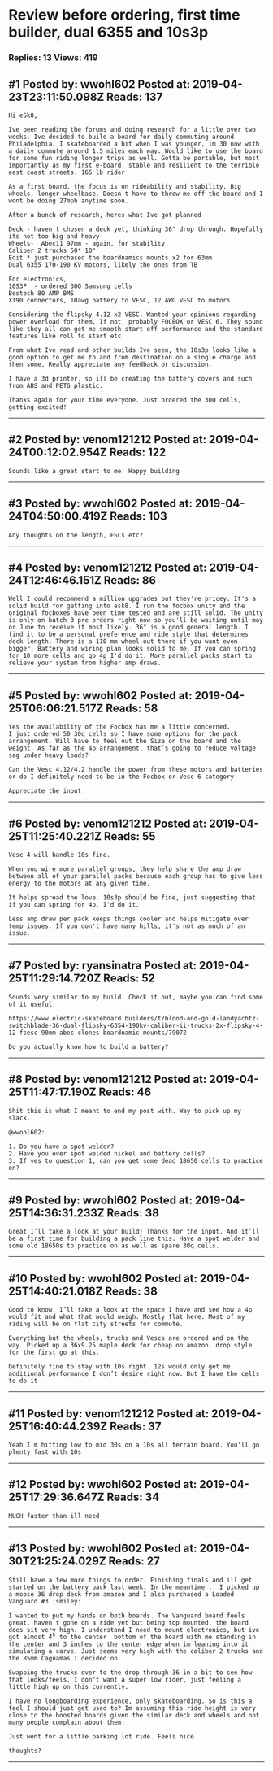 # Review before ordering, first time builder, dual 6355 and 10s3p

### Replies: 13 Views: 419

## \#1 Posted by: wwohl602 Posted at: 2019-04-23T23:11:50.098Z Reads: 137

```
Hi eSk8,

Ive been reading the forums and doing research for a little over two weeks. Ive decided to build a board for daily commuting around Philadelphia. I skateboarded a bit when I was younger, im 30 now with a daily commute around 1.5 miles each way. Would like to use the board for some fun riding longer trips as well. Gotta be portable, but most importantly as my first e-board, stable and resilient to the terrible east coast streets. 165 lb rider

As a first board, the focus is on rideability and stability. Big wheels, longer wheelbase. Doesn't have to throw me off the board and I wont be doing 27mph anytime soon.

After a bunch of research, heres what Ive got planned

Deck - haven't chosen a deck yet, thinking 36" drop through. Hopefully its not too big and heavy
Wheels-  Abec11 97mm - again, for stability
Caliper 2 trucks 50* 10"
Edit * just purchased the boardnamics mounts x2 for 63mm
Dual 6355 170-190 KV motors, likely the ones from TB

For electronics,
10S3P  - ordered 30Q Samsung cells
Bestech 80 AMP BMS
XT90 connectors, 10awg battery to VESC, 12 AWG VESC to motors

Considering the flipsky 4.12 x2 VESC. Wanted your opinions regarding power overload for them. If not, probably FOCBOX or VESC 6. They sound like they all can get me smooth start off performance and the standard features like roll to start etc

From what Ive read and other builds Ive seen, the 10s3p looks like a good option to get me to and from destination on a single charge and then some. Really appreciate any feedback or discussion. 

I have a 3d printer, so ill be creating the battery covers and such from ABS and PETG plastic. 

Thanks again for your time everyone. Just ordered the 30Q cells, getting excited!
```

---
## \#2 Posted by: venom121212 Posted at: 2019-04-24T00:12:02.954Z Reads: 122

```
Sounds like a great start to me! Happy building
```

---
## \#3 Posted by: wwohl602 Posted at: 2019-04-24T04:50:00.419Z Reads: 103

```
Any thoughts on the length, ESCs etc?
```

---
## \#4 Posted by: venom121212 Posted at: 2019-04-24T12:46:46.151Z Reads: 86

```
Well I could recommend a million upgrades but they're pricey. It's a solid build for getting into esk8. I run the focbox unity and the original focboxes have been time tested and are still solid. The unity is only on batch 3 pre orders right now so you'll be waiting until may or June to receive it most likely. 36" is a good general length. I find it to be a personal preference and ride style that determines deck length. There is a 110 mm wheel out there if you want even bigger. Battery and wiring plan looks solid to me. If you can spring for 10 more cells and go 4p I'd do it. More parallel packs start to relieve your system from higher amp draws.
```

---
## \#5 Posted by: wwohl602 Posted at: 2019-04-25T06:06:21.517Z Reads: 58

```
Yes the availability of the Focbox has me a little concerned. 
I just ordered 50 30q cells so I have some options for the pack arrangement. Will have to feel out the Size on the board and the weight. As far as the 4p arrangement, that’s going to reduce voltage sag under heavy loads? 

Can the Vesc 4.12/4.2 handle the power from these motors and batteries or do I definitely need to be in the Focbox or Vesc 6 category 

Appreciate the input
```

---
## \#6 Posted by: venom121212 Posted at: 2019-04-25T11:25:40.221Z Reads: 55

```
Vesc 4 will handle 10s fine.

When you wire more parallel groups, they help share the amp draw between all of your parallel packs because each group has to give less energy to the motors at any given time.

It helps spread the love. 10s3p should be fine, just suggesting that if you can spring for 4p, I'd do it. 

Less amp draw per pack keeps things cooler and helps mitigate over temp issues. If you don't have many hills, it's not as much of an issue.
```

---
## \#7 Posted by: ryansinatra Posted at: 2019-04-25T11:29:14.720Z Reads: 52

```
Sounds very similar to my build. Check it out, maybe you can find some of it useful.

https://www.electric-skateboard.builders/t/blood-and-gold-landyachtz-switchblade-36-dual-flipsky-6354-190kv-caliber-ii-trucks-2x-flipsky-4-12-fsesc-90mm-abec-clones-boardnamic-mounts/79072

Do you actually know how to build a battery?
```

---
## \#8 Posted by: venom121212 Posted at: 2019-04-25T11:47:17.190Z Reads: 46

```
Shit this is what I meant to end my post with. Way to pick up my slack.

@wwohl602:

1. Do you have a spot welder? 
2. Have you ever spot welded nickel and battery cells?
3. If yes to question 1, can you get some dead 18650 cells to practice on?
```

---
## \#9 Posted by: wwohl602 Posted at: 2019-04-25T14:36:31.233Z Reads: 38

```
Great I’ll take a look at your build! Thanks for the input. And it’ll be a first time for building a pack line this. Have a spot welder and some old 18650s to practice on as well as spare 30q cells.
```

---
## \#10 Posted by: wwohl602 Posted at: 2019-04-25T14:40:21.018Z Reads: 38

```
Good to know. I’ll take a look at the space I have and see how a 4p would fit and what that would weigh. Mostly flat here. Most of my riding will be on flat city streets for commute. 

Everything but the wheels, trucks and Vescs are ordered and on the way. Picked up a 36x9.25 maple deck for cheap on amazon, drop style for the first go at this. 

Definitely fine to stay with 10s right. 12s would only get me additional performance I don’t desire right now. But I have the cells to do it
```

---
## \#11 Posted by: venom121212 Posted at: 2019-04-25T16:40:44.239Z Reads: 37

```
Yeah I'm hitting low to mid 30s on a 10s all terrain board. You'll go plenty fast with 10s
```

---
## \#12 Posted by: wwohl602 Posted at: 2019-04-25T17:29:36.647Z Reads: 34

```
MUCH faster than ill need
```

---
## \#13 Posted by: wwohl602 Posted at: 2019-04-30T21:25:24.029Z Reads: 27

```
Still have a few more things to order. Finishing finals and ill get started on the battery pack last week. In the meantime .. I picked up a moose 36 drop deck from amazon and I also purchased a Loaded Vanguard #3 :smiley:

I wanted to put my hands on both boards. The Vanguard board feels great, haven't gone on a ride yet but being top mounted, the board does sit very high. I understand I need to mount electronics, but ive got almost 4" to the center  bottom of the board with me standing in the center and 3 inches to the center edge when im leaning into it simulating a carve. Just seems very high with the caliber 2 trucks and the 85mm Caguamas I decided on.

Swapping the trucks over to the drop through 36 in a bit to see how that looks/feels. I don't want a super low rider, just feeling a little high up on this currently.

I have no longboarding experience, only skateboarding. So is this a feel I should just get used to? Im assuming this ride height is very close to the boosted boards given the similar deck and wheels and not many people complain about them. 

Just went for a little parking lot ride. Feels nice

thoughts?
```

---
